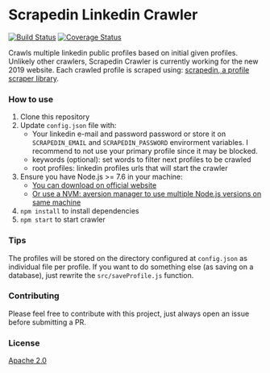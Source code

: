 Scrapedin Linkedin Crawler
=======
[![Build Status](https://travis-ci.org/leonardiwagner/scrapedin-linkedin-crawler.svg?branch=master)](https://travis-ci.org/leonardiwagner/scrapedin-linkedin-crawler)
[![Coverage Status](https://coveralls.io/repos/github/leonardiwagner/scrapedin-linkedin-crawler/badge.svg?branch=master)](https://coveralls.io/github/leonardiwagner/scrapedin-linkedin-crawler?branch=master)

Crawls multiple linkedin public profiles based on initial given profiles. Unlikely other crawlers, Scrapedin Crawler is currently working for the new 2019 website. Each crawled profile is scraped using:  [scrapedin, a profile scraper library](https://github.com/leonardiwagner/scrapedin).

### How to use
1. Clone this  repository
2. Update `config.json` file with:
   * Your linkedin e-mail and password password or store it on `SCRAPEDIN_EMAIL` and `SCRAPEDIN_PASSWORD` envirorment variables. I recommend to not use your primary profile since it may be blocked.
   * keywords (optional): set words to filter next profiles to be crawled
   * root profiles: linkedin profiles urls that will start the crawler
3. Ensure you have Node.js >= 7.6 in your machine:
    * [You can download on official website](https://nodejs.org/)
    * [Or use a NVM: aversion manager to use multiple Node.js versions on same machine](https://github.com/creationix/nvm#installation  )   
4. `npm install` to install dependencies
5. `npm start` to start crawler

### Tips
The profiles will be stored on the directory configured at `config.json` as individual file per profile. If you want to do something else (as saving on a database), just rewrite the `src/saveProfile.js` function.

### Contributing
Please feel free to contribute with this project, just always open an issue before submitting a PR.

### License

[Apache 2.0][apache-license]

[apache-license]:./LICENSE
